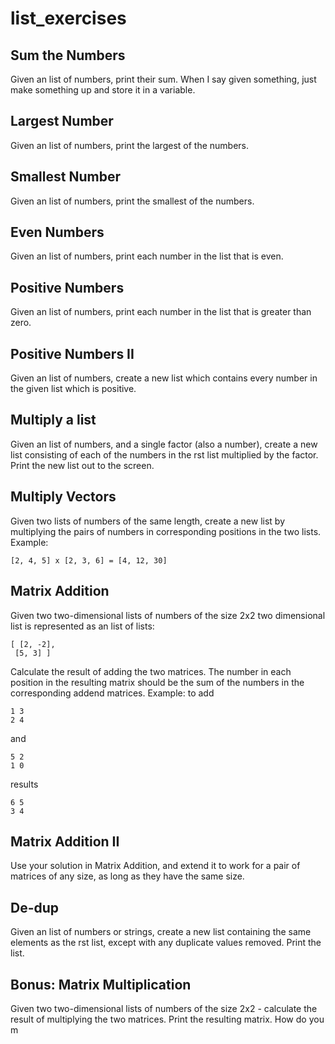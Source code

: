 # list_exercises

## Sum the Numbers
Given an list of numbers, print their sum. When I say given something, just make something up and store it in a variable.

## Largest Number
Given an list of numbers, print the largest of the numbers.

## Smallest Number
Given an list of numbers, print the smallest of the numbers.

## Even Numbers
Given an list of numbers, print each number in the list that is even.

## Positive Numbers
Given an list of numbers, print each number in the list that is greater than zero.

## Positive Numbers II
Given an list of numbers, create a new list which contains every number in the given list which is positive.

## Multiply a list
Given an list of numbers, and a single factor (also a number), create a new list consisting of each of the numbers in the rst list multiplied by the factor. Print the
new list out to the screen.

## Multiply Vectors
Given two lists of numbers of the same length, create a new list by multiplying the pairs of numbers in corresponding positions in the two lists. Example:
```
[2, 4, 5] x [2, 3, 6] = [4, 12, 30]
```

## Matrix Addition
Given two two-dimensional lists of numbers of the size 2x2 two dimensional list is represented as an list of lists:
```
[ [2, -2],
 [5, 3] ]
```

Calculate the result of adding the two matrices. The number in each position in the resulting matrix should be the sum of the numbers in the corresponding
addend matrices. Example: to add
```
1 3
2 4
```

and

```
5 2
1 0
```

results 

```
6 5
3 4
```

## Matrix Addition II
Use your solution in Matrix Addition, and extend it to work for a pair of matrices of any size, as long as they have the same size.

## De-dup
Given an list of numbers or strings, create a new list containing the same elements as the rst list, except with any duplicate values removed. Print the list.

## Bonus: Matrix Multiplication
Given two two-dimensional lists of numbers of the size 2x2 - calculate the result of multiplying the two matrices. Print the resulting matrix. How do you m